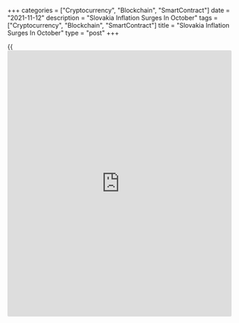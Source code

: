 +++
categories = ["Cryptocurrency", "Blockchain", "SmartContract"]
date = "2021-11-12"
description = "Slovakia Inflation Surges In October"
tags = ["Cryptocurrency", "Blockchain", "SmartContract"]
title = "Slovakia Inflation Surges In October"
type = "post"
+++

{{<iframe id="large-banner" src="https://www.bounty.group/#slide=21.0" width="100%" height="600" scrolling="no" style="border: 0px solid rgb(216, 221, 230); border-radius: 3px;">}}

Slovakia's consumer price inflation surged in October, figures from the
Statistical Office of the Slovak Republic showed on Friday.

The consumer price index rose 5.1 percent year-on-year in October,
following a 4.6 percent rise in September. Economists had expected a 5.0
percent rise.

Transport cost increased 14.0 percent yearly in October and alcoholic
beverages and tobacco prices rose by 8.0 percent. Prices for
communication, and recreation and culture grew by 6.4 percent and 4.9
percent, respectively.

On a monthly basis, consumer prices rose 0.6 percent in October, after a
0.8 percent gain in the previous month. Economists had forecast a growth
of 0.5 percent.

The core inflation rose to 4.9 percent in September from 5.5 percent in
October. Economists had forecast a rise of 5.4 percent.

On a month-on-month basis, core CPI rose 0.7 percent in October, after a
0.3 percent increase in the prior month. Economists had expected a 0.5
percent rise.

For comments and feedback [contact](https://www.playgroundfx.com/contact/): editorial@rtt[news](https://www.letsplayfx.com/blog/forex-news-website/).com

[Economic News][1]

 **What parts of the world are seeing the best (and worst) economic
performances lately? Click[here][2] to check out our [Econ Scorecard][2]
and find out! See up-to-the-moment [ranking](https://www.playgroundfx.com/blog/crypto-exchange-ranking/)s for the best and worst
performers in [GDP][2], [unemployment rate][3], [inflation][4] and much
more.**

   1. www.rtt[news](https://www.letsplayfx.com/blog/forex-news-website/).com/Content/EconomicNews.aspx
   2. www.rtt[news](https://www.letsplayfx.com/blog/forex-news-website/).com/economic-scorecard/world-rank/GDP/highest-performance.aspx
   3. www.rtt[news](https://www.letsplayfx.com/blog/forex-news-website/).com/economic-scorecard/world-rank/unemployment-rate/lowest-performance.aspx
   4. www.rtt[news](https://www.letsplayfx.com/blog/forex-news-website/).com/economic-scorecard/world-rank/CPI/highest-performance.aspx